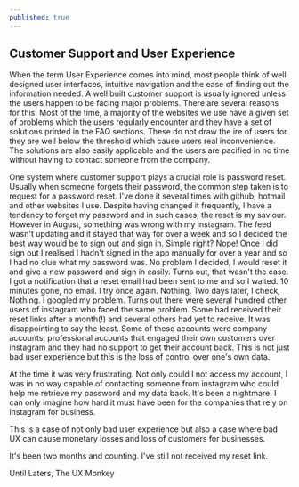 ```yaml
---
published: true
---
```



## Customer Support and User Experience

When the term User Experience comes into mind, most people think of well
designed user interfaces, intuitive navigation and the ease of finding
out the information needed. A well built customer support is usually
ignored unless the users happen to be facing major problems. There are
several reasons for this. Most of the time, a majority of the websites
we use have a given set of problems which the users regularly encounter
and they have a set of solutions printed in the FAQ sections. These do
not draw the ire of users for they are well below the threshold which
cause users real inconvenience. The solutions are also easily applicable
and the users are pacified in no time without having to contact someone
from the company.

One system where customer support plays a crucial role is password
reset. Usually when someone forgets their password, the common step
taken is to request for a password reset. I've done it several times
with github, hotmail and other websites I use. Despite having changed it
frequently, I have a tendency to forget my password and in such cases,
the reset is my saviour. However in August, something was wrong with my
instagram. The feed wasn't updating and it stayed that way for over a
week and so I decided the best way would be to sign out and sign in.
Simple right? Nope! Once I did sign out I realised I hadn't signed in
the app manually for over a year and so I had no clue what my password
was. No problem I decided, I would reset it and give a new password and
sign in easily. Turns out, that wasn't the case. I got a notification
that a reset email had been sent to me and so I waited. 10 minutes gone,
no email. I try once again. Nothing. Two days later, I check, Nothing. I
googled my problem. Turns out there were several hundred other users of
instagram who faced the same problem. Some had received their reset
links after a month(!) and several others had yet to receive. It was
disappointing to say the least. Some of these accounts were company
accounts, professional accounts that engaged their own customers over
instagram and they had no support to get their account back. This is not
just bad user experience but this is the loss of control over one's own
data.

At the time it was very frustrating. Not only could I not access my
account, I was in no way capable of contacting someone from instagram
who could help me retrieve my password and my data back. It's been a
nightmare. I can only imagine how hard it must have been for the
companies that rely on instagram for business.

This is a case of not only bad user experience but also a case where bad
UX can cause monetary losses and loss of customers for businesses.

It's been two months and counting. I've still not received my reset
link.

Until Laters,
The UX Monkey
